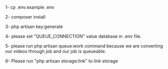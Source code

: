 1- cp .env.example .env

2- composer install

3- php artisan key:generate

4- please set "QUEUE_CONNECTION" value database in .env file.

5- please run php artisan queue:work command because we are converting our videos through job and our job is queueable.

6- Please run "php artisan storage:link" to link storage
